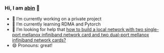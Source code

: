 ### Hi, I am <a href="https://cnblogs.com/sctb" target="_blank">abin</a> 👋

- 🔭 I’m currently working on a private project
- 🌱 I’m currently learning RDMA and Pytorch
- 🤔 I’m looking for help that <a href="https://cnblogs.com/sctb" target="_blank">how to build a local network with two single-port mellanox infiniband network card and two dual-port mellanox infiniband network cards?</a>
- 😄 Pronouns: great!

<!--
**sctb512/sctb512** is a ✨ _special_ ✨ repository because its `README.md` (this file) appears on your GitHub profile.

Here are some ideas to get you started:

- 🔭 I’m currently working on ...
- 🌱 I’m currently learning ...
- 👯 I’m looking to collaborate on ...
- 🤔 I’m looking for help with ...
- 💬 Ask me about ...
- 📫 How to reach me: ...
- 😄 Pronouns: ...
- ⚡ Fun fact: ...
-->


